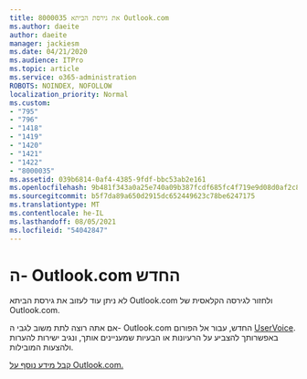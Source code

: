 ```yaml
---
title: 8000035 את גירסת הביתא Outlook.com
ms.author: daeite
author: daeite
manager: jackiesm
ms.date: 04/21/2020
ms.audience: ITPro
ms.topic: article
ms.service: o365-administration
ROBOTS: NOINDEX, NOFOLLOW
localization_priority: Normal
ms.custom:
- "795"
- "796"
- "1418"
- "1419"
- "1420"
- "1421"
- "1422"
- "8000035"
ms.assetid: 039b6814-0af4-4385-9fdf-bbc53ab2e161
ms.openlocfilehash: 9b481f343a0a25e740a09b387fcdf685fc4f719e9d08d0af2c885f7441ff1b23
ms.sourcegitcommit: b5f7da89a650d2915dc652449623c78be6247175
ms.translationtype: MT
ms.contentlocale: he-IL
ms.lasthandoff: 08/05/2021
ms.locfileid: "54042847"
---
```

# <a name="the-new-outlookcom"></a>ה- Outlook.com החדש

לא ניתן עוד לעזוב את גירסת הביתא Outlook.com ולחזור לגירסה הקלאסית של Outlook.com.
  
אם אתה רוצה לתת משוב לגבי ה- Outlook.com החדש, עבור אל הפורום [UserVoice](https://go.microsoft.com/fwlink/p/?linkid=851599). באפשרותך להצביע על הרעיונות או הבעיות שמעניינים אותך, ונגיב ישירות להערות ולהצעות המובילות.
  
[קבל מידע נוסף על Outlook.com.](https://go.microsoft.com/fwlink/p/?linkid=874356)
  